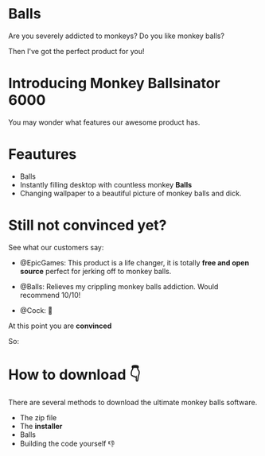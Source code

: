 # Balls
 
Are you severely addicted to monkeys? Do you like monkey balls?

Then I've got the perfect product for you!

# Introducing Monkey Ballsinator 6000

You may wonder what features our awesome product has.

# Feautures

- Balls
- Instantly filling desktop with countless monkey **Balls**
- Changing wallpaper to a beautiful picture of monkey balls and dick.

# Still not convinced yet?

See what our customers say:

- @EpicGames: This product is a life changer, it is totally **free and open source** perfect for jerking off to monkey balls.

- @Balls: Relieves my crippling monkey balls addiction. Would recommend 10/10!

- @Cock: 💯

At this point you are **convinced**

So:

# How to download 👇

There are several methods to download the ultimate monkey balls software.

- The zip file
- The **installer**
- Balls
- Building the code yourself 👎
